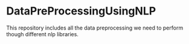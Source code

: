 # DataPreProcessingUsingNLP
This repository includes all the data preprocessing we need to perform though different nlp libraries.
